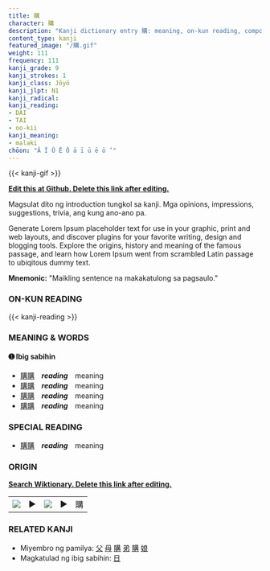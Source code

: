 ```yaml
---
title: 購
character: 購
description: "Kanji dictionary entry 購: meaning, on-kun reading, compounds, origin, related kanji"
content_type: kanji
featured_image: "/購.gif"
weight: 111
frequency: 111
kanji_grade: 9
kanji_strokes: 1
kanji_class: Jōyō
kanji_jlpt: N1
kanji_radical: 
kanji_reading: 
- DAI
- TAI
- oo-kii
kanji_meaning:
- malaki
chōon: "Ā Ī Ū Ē Ō ā ī ū ē ō ’"
---
```

[//]: # (Don't edit the line below. Kanji animated GIF code is automatically generated.)
{{< kanji-gif >}}

[//]: # (Edit below this line.)

**[Edit this at Github. Delete this link after editing.](https://github.com/tim0g/tim/tree/main/content/kanji/購/index.md)**

Magsulat dito ng introduction tungkol sa kanji. Mga opinions, impressions, suggestions, trivia, ang kung ano-ano pa.

Generate Lorem Ipsum placeholder text for use in your graphic, print and web layouts, and discover plugins for your favorite writing, design and blogging tools. Explore the origins, history and meaning of the famous passage, and learn how Lorem Ipsum went from scrambled Latin passage to ubiqitous dummy text.
 
**Mnemonic:** "Maikling sentence na makakatulong sa pagsaulo."

### ON-KUN READING

[//]: # (Don't edit the line below. ON-KUN READING code is automatically generated.)
{{< kanji-reading >}}

### MEANING & WORDS

#### ➊ **Ibig sabihin**
  - [購](../購)[購](../購)　***reading***　meaning
  - [購](../購)[購](../購)　***reading***　meaning
  - [購](../購)[購](../購)　***reading***　meaning
  - [購](../購)[購](../購)　***reading***　meaning

### SPECIAL READING
  - [購](../購)[購](../購)　***reading***　meaning

### ORIGIN

**[Search Wiktionary. Delete this link after editing.](https://wiktionary.org/wiki/購)**
<table class="kanji-table"><tr><td>
<img src="60px-購-bronze.svg.png">
</td><td>▶</td><td>
<img src="60px-購-oracle.svg.png">
</td><td>▶</td>
<td class="kanji-origin">購</td>
</tr></table>

### RELATED KANJI
- Miyembro ng pamilya: [父](../父) [母](../母) [購](../購) [弟](../弟) [購](../購) [娘](../娘)
- Magkatulad ng ibig sabihin: [日](../日)
